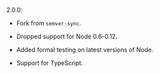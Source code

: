 2.0.0:

 - Fork from `semver-sync`.

 - Dropped support for Node 0.6-0.12.

 - Added formal testing on latest versions of Node.

 - Support for TypeScript.
